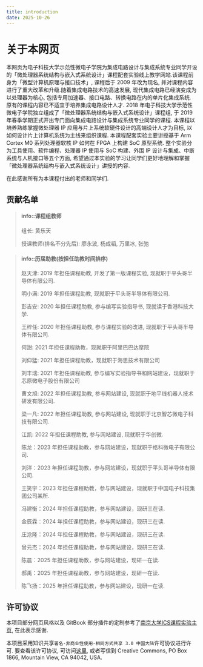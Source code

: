 ```yaml
---
title: introduction
date: 2025-10-26
---
```

# 关于本网页

本网页为电子科技大学示范性微电子学院为集成电路设计与集成系统专业同学开设的「微处理器系统结构与嵌入式系统设计」课程配套实验线上教学网站.该课程前身为「微型计算机原理与接口技术」, 课程后于 2009 年改为现名, 并对课程内容进行了重大改革和升级.随着集成电路技术的高速发展, 现代集成电路已经演变成为以处理器为核心, 包括专用加速器、接口电路、转换电路在内的单片化集成系统. 原有的课程内容已不适宜于培养集成电路设计人才. 2018 年电子科技大学示范性微电子学院独立组成了「微处理器系统结构与嵌入式系统设计」课程组, 于 2019 年春季学期正式开出专门面向集成电路设计与集成系统专业同学的课程. 本课程以培养熟练掌握微处理器 IP 应用与片上系统软硬件设计的高端设计人才为目标, 以如何设计片上计算机系统为主线来组织课程. 本课程配套实验主要讲授基于 Arm Cortex M0 系列处理器软核 IP 如何在 FPGA 上构建 SoC 原型系统. 整个实验分为工具使用、软件编程、处理器 IP 使用与 SoC 构建、外围 IP 设计与集成、中断系统与人机接口等五个方面, 希望通过本实验的学习让同学们更好地理解和掌握「微处理器系统结构与嵌入式系统设计」讲授的内容. 

在此感谢所有为本课程付出的老师和同学们.

## 贡献名单

> #### info::课程组教师
>
> 组长: 黄乐天
>
> 授课教师(排名不分先后): 廖永波, 杨成韬, 万里冰, 张弛
>

<!--  -->
> #### info::历届助教(按担任助教时间排序)
>
> 赵天津: 2019 年担任课程助教, 开发了第一版课程实验, 现就职于平头哥半导体有限公司.
>
> 明小满: 2019 年担任课程助教, 现就职于平头哥半导体有限公司.
>
> 彭吉安: 2020 年担任课程助教, 参与编写实验指导书, 现就读于香港科技大学.
>
> 王梓任: 2020 年担任课程助教, 参与课程实验的改进,  现就职于平头哥半导体有限公司.
>
> 何甜: 2021 年担任课程助教，现就职于阿里巴巴达摩院
>
> 刘仰猛: 2021 年担任课程助教，现就职于海思技术有限公司
>
> 刘丰瑞: 2021 年担任课程助教, 参与编写实验指导书和网站建设，现就职于芯原微电子股份有限公司
>
> 曹文旭: 2022 年担任课程助教, 参与网站建设, 现就职于地平线机器人技术研发有限公司.
>
> 梁一凡: 2022 年担任课程助教, 参与网站建设, 现就职于北京智芯微电子科技有限公司.
>
> 江凯: 2022 年担任课程助教, 参与网站建设, 现就职于华创微.
>
> 陈龙：2023 年担任课程助教，参与网站建设，现就职于格科微电子有限公司.
>
> 刘洋：2023 年担任课程助教，参与网站建设，现就职于平头哥半导体有限公司.
>
> 王笑宇：2023 年担任课程助教，参与网站建设，现就职于中国电子科技集团公司某所.
>
> 冯建衡：2024 年担任课程助教，参与网站建设，现研三在读.
>
> 金辰霖：2024 年担任课程助教，参与网站建设，现研三在读.
>
> 庄沧隆：2024 年担任课程助教，参与网站建设，现研三在读.
>
> 曾元杰：2024 年担任课程助教，参与网站建设，现研三在读.
>
> 陈晨：2025 年担任课程助教，参与网站建设，现研一在读.
>
> 郝禹：2025 年担任课程助教，参与网站建设，现研一在读.
>
> 陈飞扬：2025 年担任课程助教，参与网站建设，现研一在读.
> 


## 许可协议

本项目部分网页风格以及 GitBook 部分插件的定制参考了[南京大学ICS课程实验主页](https://nju-projectn.github.io/ics-pa-gitbook/ics2021/index.html), 在此表示感谢.

本项目采用知识共享``署名-非商业性使用-相同方式共享 3.0 中国大陆``许可协议进行许可. 要查看该许可协议, 
可访问[这里](https://creativecommons.org/licenses/by-nc-sa/3.0/cn/), 或者写信到 Creative Commons, PO Box 1866, Mountain View, CA 94042, USA.
